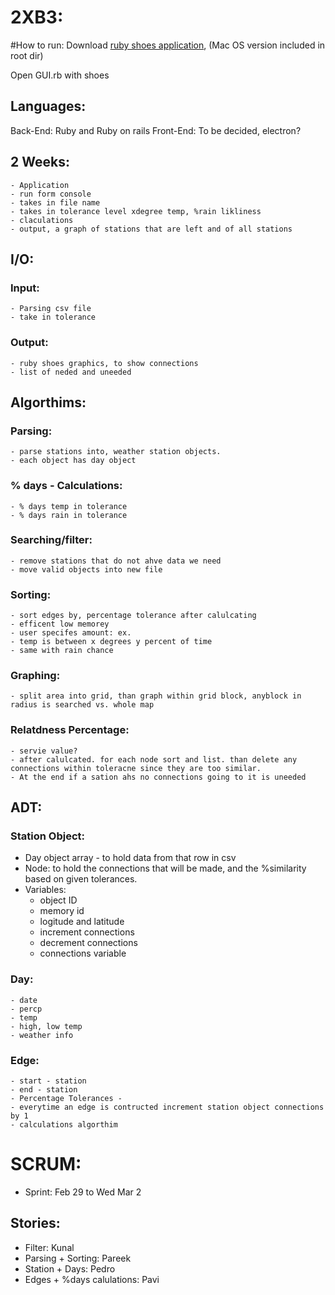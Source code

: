 # 2XB3:

#How to run:
Download [ruby shoes application](http://shoesrb.com/), (Mac OS version included in root dir)

Open GUI.rb with shoes

## Languages:

Back-End: Ruby and Ruby on rails
Front-End: To be decided, electron?

## 2 Weeks:

	- Application
	- run form console
	- takes in file name
	- takes in tolerance level xdegree temp, %rain likliness
	- claculations
	- output, a graph of stations that are left and of all stations

## I/O:

### Input:
	- Parsing csv file
	- take in tolerance

### Output:
	- ruby shoes graphics, to show connections
	- list of neded and uneeded

## Algorthims:

### Parsing:
	- parse stations into, weather station objects. 
	- each object has day object

### % days - Calculations:
	- % days temp in tolerance
	- % days rain in tolerance

### Searching/filter:
	- remove stations that do not ahve data we need
	- move valid objects into new file

### Sorting:
	- sort edges by, percentage tolerance after calulcating 
	- efficent low memorey
	- user specifes amount: ex.
	- temp is between x degrees y percent of time
	- same with rain chance

### Graphing:
	- split area into grid, than graph within grid block, anyblock in radius is searched vs. whole map

### Relatdness Percentage:
	- servie value?
	- after calulcated. for each node sort and list. than delete any connections within toleracne since they are too similar.
	- At the end if a sation ahs no connections going to it is uneeded

## ADT:

### Station Object:
- Day object array - to hold data from that row in csv
- Node: to hold the connections that will be made, and the %similarity based on given tolerances.
- Variables:
    - object ID
    - memory id
    - logitude and latitude
    - increment connections
    - decrement connections
    - connections variable


### Day:

	- date
	- percp
	- temp
	- high, low temp
	- weather info

### Edge:

	- start - station
	- end - station
	- Percentage Tolerances - 
	- everytime an edge is contructed increment station object connections by 1
	- calculations algorthim

# SCRUM:

- Sprint: Feb 29 to Wed Mar 2

## Stories: 

- Filter: 					Kunal
- Parsing + Sorting:  		Pareek
- Station + Days: 			Pedro
- Edges + %days calulations:	Pavi